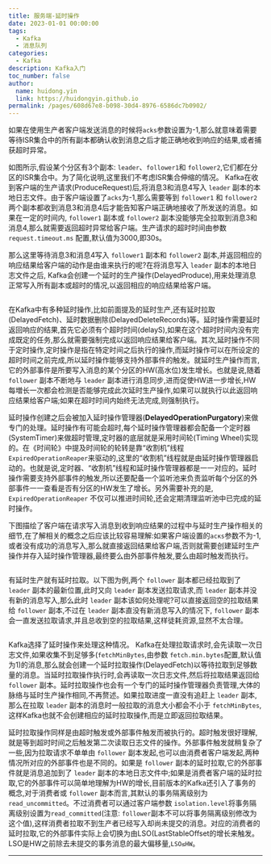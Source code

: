 ```yaml
---
title: 服务端-延时操作
date: 2023-01-01 00:00:00
tags: 
  - Kafka
  - 消息队列
categories: 
  - Kafka
description: Kafka入门
toc_number: false
author:
  name: huidong.yin
  link: https://huidongyin.github.io
permalink: /pages/608d67e8-b098-30d4-8976-6586dc7b0902/
---
```


如果在使用生产者客户端发送消息的时候将`acks`参数设置为-1,那么就意味着需要等待ISR集合中的所有副本都确认收到消息之后才能正确地收到响应的结果,或者捕获超时异常。

如图所示,假设某个分区有3个副本: `leader`、`follower1`和 `follower2`,它们都在分区的ISR集合中。为了简化说明,这里我们不考虑ISR集合伸缩的情况。 Kafka在收到客户端的生产请求(ProduceRequest)后,将消息3和消息4写入 `leader` 副本的本地日志文件。由于客户端设置了`acks`为-1,那么需要等到 `follower1` 和 `follower2` 两个副本都收到消息3和消息4后才能告知客户端正确地接收了所发送的消息。如果在一定的时间内, `follower1` 副本或 `follower2` 副本没能够完全拉取到消息3和消息4,那么就需要返回超时异常给客户端。生产请求的超时时间由参数 `request.timeout.ms` 配置,默认值为3000,即30s。

那么这里等待消息3和消息4写入 `follower1` 副本和 `follower2` 副本,并返回相应的响应结果给客户端的动作是由谁来执行的呢?在将消息写入 `leader` 副本的本地日志文件之后, Kafka会创建一个延时的生产操作(DelayedProduce),用来处理消息正常写入所有副本或超时的情况,以返回相应的响应结果给客户端。

![]()

在Kafka中有多种延时操作,比如前面提及的延时生产,还有延时拉取(DelayedFetch)、延时数据删除(DelayedDeleteRecords)等。延时操作需要延时返回响应的结果,首先它必须有个超时时间(delayS),如果在这个超时时间内没有完成既定的任务,那么就需要强制完成以返回响应结果给客户端。其次,延时操作不同于定时操作,定时操作是指在特定时间之后执行的操作,而延时操作可以在所设定的超时时间之前完成,所以延时操作能够支持外部事件的触发。就延时生产操作而言,它的外部事件是所要写入消息的某个分区的HW(高水位)发生增长。也就是说,随着 `follower` 副本不断地与 `leader` 副本进行消息同步,进而促使HW进一步增长,HW每増长一次都会检测是否能够完成此次延时生产操作,如果可以就执行以此返回响应结果给客户端;如果在超时时间内始终无法完成,则强制执行。

延时操作创建之后会被加入延时操作管理器(**DelayedOperationPurgatory**)来做专门的处理。延时操作有可能会超时,每个延时操作管理器都会配备一个定时器(SystemTimer)来做超时管理,定时器的底层就是采用时间轮(Timing Wheel)实现的。在《时间轮》中提及时间轮的轮转是靠“收割机”线程`ExpiredOperationReaper`来驱动的,这里的“收割机”线程就是由延时操作管理器启动的。也就是说,定时器、“收割机”线程和延时操作管理器都是一一对应的。延时操作需要支持外部事件的触发,所以还要配备一个监听池来负责监听每个分区的外部事件一一查看是否有分区的HW发生了增长。另外需要补充的是, `ExpiredOperationReaper` 不仅可以推进时间轮,还会定期清理监听池中已完成的延时操作。

下图描绘了客户端在请求写入消息到收到响应结果的过程中与延时生产操作相关的细节,在了解相关的概念之后应该比较容易理解:如果客户端设置的`acκs`参数不为-1,或者没有成功的消息写入,那么就直接返回结果给客户端,否则就需要创建延时生产操作并存入延时操作管理器,最终要么由外部事件触发,要么由超时触发而执行。


![]()


有延时生产就有延时拉取。以下图为例,两个 `follower` 副本都已经拉取到了 `leader` 副本的最新位置,此时又向 `leader` 副本发送拉取请求,而 `leader` 副本并没有新的消息写入,那么此时 `leader` 副本该如何处理呢?可以直接返回空的拉取结果给 `follower` 副本,不过在 `leader` 副本直没有新消息写入的情况下, `follower` 副本会一直发送拉取请求,并且总收到空的拉取结果,这样徒耗资源,显然不太合理。

![]()

Kafka选择了延时操作来处理这种情况。 Kafka在处理拉取请求时,会先读取一次日志文件,如果收集不到足够多(`fetchMinBytes`,由参数 `fetch.min.bytes`配置,默认值为1)的消息,那么就会创建一个延时拉取操作(DelayedFetch)以等待拉取到足够数量的消息。当延时拉取操作执行时,会再读取一次日志文件,然后将拉取结果返回给 `follower` 副本。延时拉取操作也会有一个专门的延时操作管理器负责管理,大体的脉络与延时生产操作相同,不再赘述。如果拉取进度一直没有追赶上 `leader` 副本,那么在拉取 `leader` 副本的消息时一般拉取的消息大小都会不小于 `fetchMinBytes`,这样Kafka也就不会创建相应的延时拉取操作,而是立即返回拉取结果。

延时拉取操作同样是由超时触发或外部事件触发而被执行的。超时触发很好理解,就是等到超时时间之后触发第二次读取日志文件的操作。外部事件触发就稍复杂了一些,因为拉取请求不单单由 `follower` 副本发起,也可以由消费者客户端发起,两种情况所对应的外部事件也是不同的。如果是 `follower` 副本的延时拉取,它的外部事件就是消息追加到了 `leader` 副本的本地日志文件中;如果是消费者客户端的延时拉取,它的外部事件可以简单地理解为HW的增长,目前版本的Kafka还引入了事务的概念,对于消费者或 `follower` 副本而言,其默认的事务隔离级别为`read_uncommitted`。不过消费者可以通过客户端参数 `isolation.level`将事务隔离级别设置为`read_committed`(注意: `follower`副本不可以将事务隔离级别修改为这个值),这样消费者拉取不到生产者已经写入却尚未提交的消息。对应的消费者的延时拉取,它的外部事件实际上会切换为由LSO(LastStableOffset的增长来触发。LSO是HW之前除去未提交的事务消息的最大偏移量,`LSO≤HW`。

---
